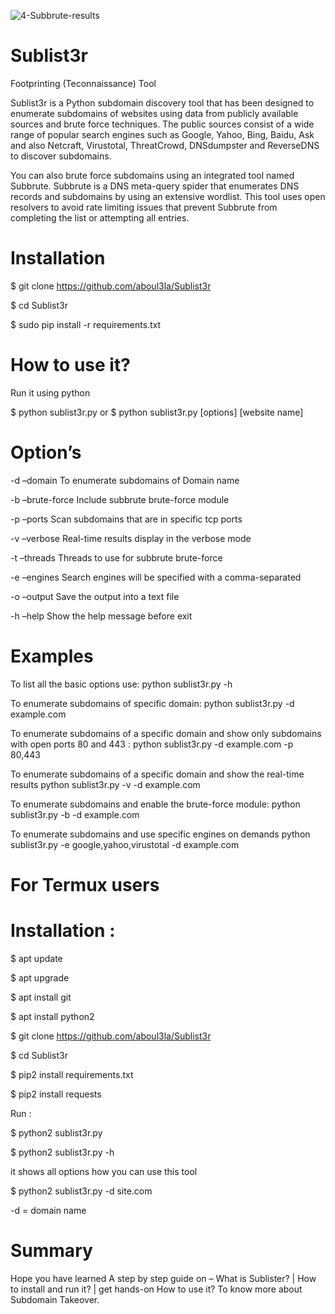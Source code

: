![4-Subbrute-results](https://user-images.githubusercontent.com/106522935/177383529-28d72bcb-c0b7-4812-ab27-49a93ec5fad4.png)


# Sublist3r

Footprinting (Teconnaissance) Tool

Sublist3r is a Python subdomain discovery tool that has been designed to enumerate subdomains of websites using data from publicly available sources and brute force techniques. The public sources consist of a wide range of popular search engines such as Google, Yahoo, Bing, Baidu, Ask and also Netcraft, Virustotal, ThreatCrowd, DNSdumpster and ReverseDNS to discover subdomains.

You can also brute force subdomains using an integrated tool named Subbrute. Subbrute is a DNS meta-query spider that enumerates DNS records and subdomains by using an extensive wordlist. This tool uses open resolvers to avoid rate limiting issues that prevent Subbrute from completing the list or attempting all entries.

# Installation

$ git clone https://github.com/aboul3la/Sublist3r

$ cd Sublist3r

$ sudo pip install -r requirements.txt

# How to use it?

Run it using python

$ python sublist3r.py
or
$ python sublist3r.py  [options] [website name]

# Option’s

-d –domain To enumerate subdomains of Domain name

-b –brute-force Include subbrute brute-force module

-p –ports Scan subdomains that are in specific tcp ports

-v –verbose Real-time results display in the verbose mode

-t –threads Threads to use for subbrute brute-force

-e –engines Search engines will be specified with a comma-separated

-o –output Save the output into a text file

-h –help Show the help message before exit

# Examples

To list all the basic options use:
python sublist3r.py -h

To enumerate subdomains of specific domain:
python sublist3r.py -d example.com

To enumerate subdomains of a specific domain and show only subdomains with open ports 80 and 443 :
python sublist3r.py -d example.com -p 80,443

To enumerate subdomains of a specific domain and show the real-time results
python sublist3r.py -v -d example.com

To enumerate subdomains and enable the brute-force module:
python sublist3r.py -b -d example.com

To enumerate subdomains and use specific engines on demands
python sublist3r.py -e google,yahoo,virustotal -d example.com

# For Termux users

# Installation :

$ apt update

$ apt upgrade

$ apt install git

$ apt install python2

$ git clone https://github.com/aboul3la/Sublist3r

$ cd Sublist3r

$ pip2 install requirements.txt

$ pip2 install requests

Run :

$ python2 sublist3r.py

$ python2 sublist3r.py -h

it shows all options how you can use this tool

$ python2 sublist3r.py -d site.com

-d = domain name

# Summary

Hope you have learned A step by step guide on – What is Sublister? | How to install and run it? | get hands-on How to use it? To know more about Subdomain Takeover.
